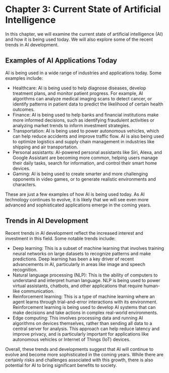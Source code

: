 Chapter 3: Current State of Artificial Intelligence
===================================================

In this chapter, we will examine the current state of artificial intelligence (AI) and how it is being used today. We will also explore some of the recent trends in AI development.

Examples of AI Applications Today
---------------------------------

AI is being used in a wide range of industries and applications today. Some examples include:

* Healthcare: AI is being used to help diagnose diseases, develop treatment plans, and monitor patient progress. For example, AI algorithms can analyze medical imaging scans to detect cancer, or identify patterns in patient data to predict the likelihood of certain health outcomes.
* Finance: AI is being used to help banks and financial institutions make more informed decisions, such as identifying fraudulent activities or analyzing market trends to inform investment strategies.
* Transportation: AI is being used to power autonomous vehicles, which can help reduce accidents and improve traffic flow. AI is also being used to optimize logistics and supply chain management in industries like shipping and air transportation.
* Personal assistants: AI-powered personal assistants like Siri, Alexa, and Google Assistant are becoming more common, helping users manage their daily tasks, search for information, and control their smart home devices.
* Gaming: AI is being used to create smarter and more challenging opponents in video games, or to generate realistic environments and characters.

These are just a few examples of how AI is being used today. As AI technology continues to evolve, it is likely that we will see even more advanced and sophisticated applications emerge in the coming years.

Trends in AI Development
------------------------

Recent trends in AI development reflect the increased interest and investment in this field. Some notable trends include:

* Deep learning: This is a subset of machine learning that involves training neural networks on large datasets to recognize patterns and make predictions. Deep learning has been a key driver of recent advancements in AI, particularly in areas like image and speech recognition.
* Natural language processing (NLP): This is the ability of computers to understand and interpret human language. NLP is being used to power virtual assistants, chatbots, and other applications that require human-like communication.
* Reinforcement learning: This is a type of machine learning where an agent learns through trial-and-error interactions with its environment. Reinforcement learning is being used to develop AI systems that can make decisions and take actions in complex real-world environments.
* Edge computing: This involves processing data and running AI algorithms on devices themselves, rather than sending all data to a central server for analysis. This approach can help reduce latency and improve privacy, and is particularly important for applications like autonomous vehicles or Internet of Things (IoT) devices.

Overall, these trends and developments suggest that AI will continue to evolve and become more sophisticated in the coming years. While there are certainly risks and challenges associated with this growth, there is also potential for AI to bring significant benefits to society.
